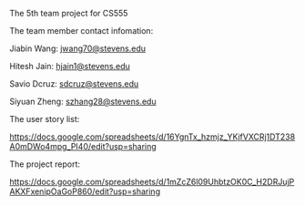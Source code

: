 The 5th team project for CS555



The team member contact infomation:

Jiabin Wang: jwang70@stevens.edu

Hitesh Jain: hjain1@stevens.edu

Savio Dcruz: sdcruz@stevens.edu

Siyuan Zheng: szhang28@stevens.edu

The user story list:  

https://docs.google.com/spreadsheets/d/16YgnTx_hzmjz_YKjfVXCRj1DT238A0mDWo4mpg_PI40/edit?usp=sharing

The project report: 

https://docs.google.com/spreadsheets/d/1mZcZ6l09UhbtzOK0C_H2DRJujPAKXFxenipOaGoP860/edit?usp=sharing
